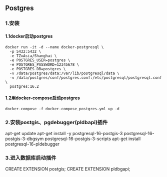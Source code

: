 ## Postgres

### 1.安装

#### 1.1docker启动postgres
```
docker run -it -d --name docker-postgresql \ 
  -p 5432:5432 \ 
  -e TZ=Asia/Shanghai \ 
  -e POSTGRES_USER=postgres \ 
  -e POSTGRES_PASSWORD=12345678 \ 
  -e POSTGRES_DB=postgres \ 
  -v /data/postgres/data:/var/lib/postgresql/data \ 
  -v /data/postgres/conf/postgres.conf:/etc/postgresql/postgresql.conf \ 
  postgres:16.2
```

#### 1.2用docker-compose启动postgres
```
docker-compose -f docker-compose_postgres.yml up -d
```

### 2.安装postgis、pgdebugger(pldbapi)插件
apt-get update
apt-get install -y postgresql-16-postgis-3 postgresql-16-postgis-3-dbgsym postgresql-16-postgis-3-scripts
apt-get install postgresql-16-pldebugger

### 3.进入数据库启动插件
CREATE EXTENSION postgis;
CREATE EXTENSION pldbgapi;